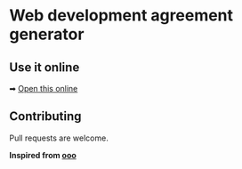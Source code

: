 # Web development agreement generator

## Use it online
➡ [Open this online](https://khank8476.github.io/wda-generator)

## Contributing
Pull requests are welcome.

**Inspired from [ooo](https://github.com/verlok/ooo)**
